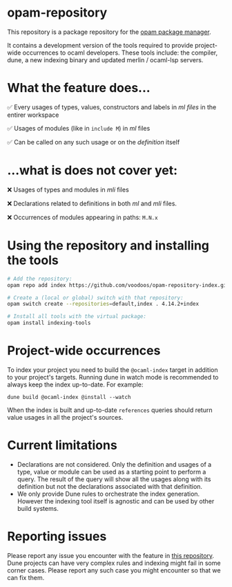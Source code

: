 # opam-repository

This repository is a package repository for the [opam package
manager](https://opam.ocaml.org).

It contains a development version of the tools required to provide project-wide
occurrences to ocaml developers. These tools include: the compiler, dune, a new
indexing binary and updated merlin / ocaml-lsp servers.

# What the feature does...

✅ Every usages of types, values, constructors and labels in *ml files* in the entirer workspace

✅ Usages of modules (like in `include M`) in *ml* files

✅ Can be called on any such usage or on the *definition* itself

# ...what is does not cover yet:

❌ Usages of types and modules in *mli* files

❌ Declarations related to definitions in both *ml* and *mli* files.

❌ Occurrences of modules appearing in paths: `M.N.x`

# Using the repository and installing the tools

```sh
# Add the repository:
opam repo add index https://github.com/voodoos/opam-repository-index.git

# Create a (local or global) switch with that repository:
opam switch create --repositories=default,index . 4.14.2+index

# Install all tools with the virtual package:
opam install indexing-tools
```

# Project-wide occurrences

To index your project you need to build the `@ocaml-index` target in addition to
your project's targets. Running dune in watch mode is recommended to always keep
the index up-to-date. For example:

```
dune build @ocaml-index @install --watch
```

When the index is built and up-to-date `references` queries should return value
usages in all the project's sources.

# Current limitations

- Declarations are not considered. Only the definition and usages of a type,
  value or module can be used as a starting point to perform a query. The result
  of the query will show all the usages along with its definition but not the
  declarations associated with that definition.
- We only provide Dune rules to orchestrate the index generation. However the
  indexing tool itself is agnostic and can be used by other build systems.

# Reporting issues
Please report any issue you encounter with the feature in [this
repository](https://github.com/voodoos/opam-repository-index). Dune projects can
have very complex rules  and indexing might fail in some corner cases. Please
report any such case you might encounter so that we can fix them.
